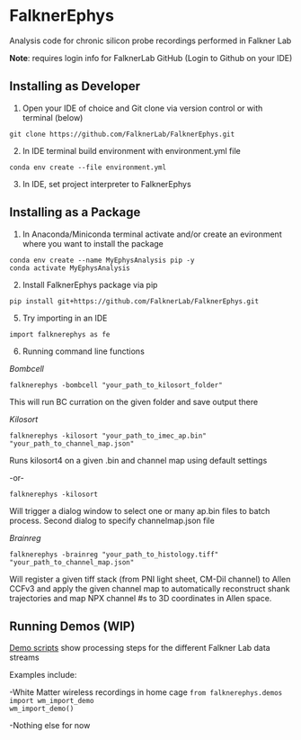 # FalknerEphys
Analysis code for chronic silicon probe recordings performed in Falkner Lab

**Note**: requires login info for FalknerLab GitHub (Login to Github on your IDE)

## Installing as Developer
1. Open your IDE of choice and Git clone via version control or with terminal (below)

`git clone https://github.com/FalknerLab/FalknerEphys.git`

2. In IDE terminal build environment with environment.yml file

`conda env create --file environment.yml`

3. In IDE, set project interpreter to FalknerEphys

## Installing as a Package
1. In Anaconda/Miniconda terminal activate and/or create an evironment where you want to install the package

`conda env create --name MyEphysAnalysis pip -y`<br>
`conda activate MyEphysAnalysis`

2. Install FalknerEphys package via pip

`pip install git+https://github.com/FalknerLab/FalknerEphys.git`<br>

5. Try importing in an IDE

`import falknerephys as fe`

6. Running command line functions

_Bombcell_

`falknerephys -bombcell "your_path_to_kilosort_folder"`

This will run BC curration on the given folder and save output there

_Kilosort_

`falknerephys -kilosort "your_path_to_imec_ap.bin" "your_path_to_channel_map.json"`

Runs kilosort4 on a given .bin and channel map using default settings

-or-

`falknerephys -kilosort`

Will trigger a dialog window to select one or many ap.bin files to batch process. Second dialog to specify channelmap.json file

_Brainreg_

`falknerephys -brainreg "your_path_to_histology.tiff" "your_path_to_channel_map.json"`

Will register a given tiff stack (from PNI light sheet, CM-DiI channel) to Allen CCFv3 and apply the given channel map to automatically reconstruct shank trajectories and map NPX channel #s to 3D coordinates in Allen space.


## Running Demos (WIP)
[Demo scripts](falknerephys/demos/) show processing steps for the different Falkner Lab data streams

Examples include:<br>

-White Matter wireless recordings in home cage
`from falknerephys.demos import wm_import_demo`<br>
`wm_import_demo()`

-Nothing else for now

